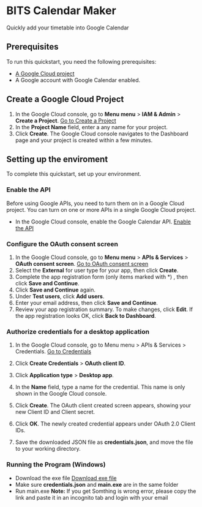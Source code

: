 # BITS Calendar Maker

Quickly add your timetable into Google Calendar

## Prerequisites

To run this quickstart, you need the following prerequisites:

- <a href="https://developers.google.com/workspace/guides/create-project" target="_blank" class="external">A Google Cloud project</a>
- A Google account with Google Calendar enabled.

## Create a Google Cloud Project

1. In the Google Cloud console, go to **Menu menu** > **IAM & Admin** > **Create a Project**.
   <a href="https://console.cloud.google.com/projectcreate" class="button button-primary" target="console">Go to Create a Project</a>
2. In the **Project Name** field, enter a any name for your project.
3. Click **Create**. The Google Cloud console navigates to the Dashboard page and your project is created within a few minutes.

## Setting up the enviroment

To complete this quickstart, set up your environment.

### Enable the API

Before using Google APIs, you need to turn them on in a Google Cloud project. You can turn on one or more APIs in a single Google Cloud project.

- In the Google Cloud console, enable the Google Calendar API.
  <a href="https://console.cloud.google.com/flows/enableapi?apiid=calendar-json.googleapis.com" class="button button-primary" target="console">Enable the API</a>

### Configure the OAuth consent screen

1. In the Google Cloud console, go to **Menu menu** > **APIs & Services** > **OAuth consent screen**.
   <a href="https://console.cloud.google.com/apis/credentials/consent" class="button button-primary" target="console">Go to OAuth consent screen</a>
2. Select the **External** for user type for your app, then click **Create**.
3. Complete the app registration form (only items marked with \*) , then click **Save and Continue**.
4. Click **Save and Continue** again.
5. Under **Test users**, click **Add users**.
6. Enter your email address, then click **Save and Continue**.
7. Review your app registration summary. To make changes, click **Edit**. If the app registration looks OK, click **Back to Dashboard**.

### Authorize credentials for a desktop application

1. In the Google Cloud console, go to Menu menu > APIs & Services > Credentials.
   <a href="https://console.cloud.google.com/apis/credentials" class="button button-primary" target="console">Go to Credentials</a>

2. Click **Create Credentials** > **OAuth client ID**.
3. Click **Application type** > **Desktop app**.
4. In the **Name** field, type a name for the credential. This name is only shown in the Google Cloud console.
5. Click **Create**. The OAuth client created screen appears, showing your new Client ID and Client secret.
6. Click **OK**. The newly created credential appears under OAuth 2.0 Client IDs.
7. Save the downloaded JSON file as **credentials.json**, and move the file to your working directory.

### Running the Program (Windows)

- Download the exe file
  <a href="https://github.com/kevin-samson/BITS-Calendar-Maker/releases/download/v0.0.3/main.exe" class="button button-primary" target="console">Download exe file</a>
- Make sure **credentials.json** and **main.exe** are in the same folder
- Run main.exe
  **Note:** If you get Somthing is wrong error, please copy the link and paste it in an incognito tab and login with your email
